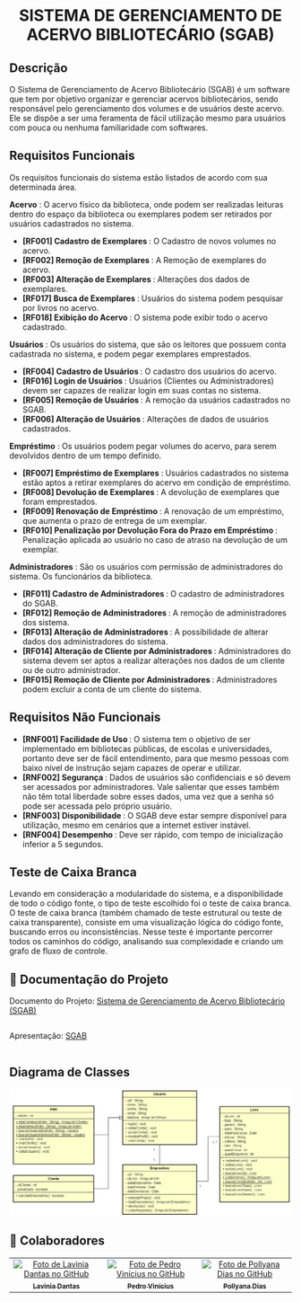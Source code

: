 <h1 align="center">SISTEMA DE GERENCIAMENTO DE ACERVO BIBLIOTECÁRIO (SGAB)</h1>


## **Descrição**
O Sistema de Gerenciamento de Acervo Bibliotecário (SGAB) é um software que tem por objetivo organizar e gerenciar acervos bibliotecários, sendo responsável pelo gerenciamento dos volumes e de usuários deste acervo. Ele se dispõe a ser uma feramenta de fácil utilização mesmo para usuários com pouca ou nenhuma familiaridade com softwares. 

## Requisitos Funcionais
Os requisitos funcionais do sistema estão listados de acordo com sua determinada área.

**Acervo** : O acervo físico da biblioteca, onde podem ser realizadas leituras dentro do espaço da biblioteca ou exemplares podem ser retirados por usuários cadastrados no sistema.
* <b> [RF001] Cadastro de Exemplares </b>: O Cadastro de novos volumes no acervo.
* <b> [RF002] Remoção de Exemplares </b>: A Remoção de exemplares do acervo.
* <b> [RF003] Alteração de Exemplares </b>: Alterações dos dados de exemplares.
* <b> [RF017] Busca de Exemplares </b>: Usuários do sistema podem pesquisar por livros no acervo. 
* <b> [RF018] Exibição do Acervo </b>: O sistema pode exibir todo o acervo cadastrado.

**Usuários** : Os usuários do sistema, que são os leitores que possuem conta cadastrada no sistema, e podem pegar exemplares emprestados.
* <b> [RF004] Cadastro de Usuários </b>: O cadastro dos usuários do acervo.
* <b> [RF016] Login de Usuários </b>: Usuários (Clientes ou Administradores) devem ser capazes de realizar login em suas contas no sistema.
* <b> [RF005] Remoção de Usuários </b>: A remoção da usuários cadastrados no SGAB.
* <b> [RF006] Alteração de Usuários </b>: Alterações de dados de usuários cadastrados.

**Empréstimo** : Os usuários podem pegar volumes do acervo, para serem devolvidos dentro de um tempo definido.
* <b> [RF007] Empréstimo de Exemplares </b>: Usuários cadastrados no sistema estão aptos a retirar exemplares do acervo em condição de empréstimo.
* <b> [RF008] Devolução de Exemplares </b>: A devolução de exemplares que foram emprestados.
* <b> [RF009] Renovação de Empréstimo </b>: A renovação de um empréstimo, que aumenta o prazo de entrega de um exemplar.
* <b> [RF010] Penalização por Devolução Fora do Prazo em Empréstimo </b>: Penalização aplicada ao usuário no caso de atraso na devolução de um exemplar.

**Administradores** : São os usuários com permissão de administradores do sistema. Os funcionários da biblioteca.
* <b> [RF011] Cadastro de Administradores </b>: O cadastro de administradores do SGAB.
* <b> [RF012] Remoção de Administradores </b>: A remoção de administradores dos sistema.
* <b> [RF013] Alteração de Administradores </b>: A possibilidade de alterar dados dos administradores do sistema.
* <b> [RF014] Alteração de Cliente por Administradores </b>: Administradores do sistema devem ser aptos a realizar alterações nos dados de um cliente ou de outro administrador.
* <b> [RF015] Remoção de Cliente por Administradores </b>: Administradores podem excluir a conta de um cliente do sistema.

## Requisitos Não Funcionais
* <b> [RNF001] Facilidade de Uso </b>: O sistema tem o objetivo de ser implementado em bibliotecas públicas, de escolas e universidades, portanto deve ser de fácil entendimento, para que mesmo pessoas com baixo nível de instrução sejam capazes de operar e utilizar. 
* <b> [RNF002] Segurança </b>: Dados de usuários são confidenciais e só devem ser acessados por administradores. Vale salientar que esses também não têm total liberdade sobre esses dados, uma vez que a senha só pode ser acessada pelo próprio usuário.
* <b> [RNF003] Disponibilidade </b>: O SGAB deve estar sempre disponível para utilização, mesmo em cenários que a internet estiver instável.
* <b> [RNF004] Desempenho </b>: Deve ser rápido, com tempo de inicialização inferior a 5 segundos.
  
## Teste de Caixa Branca
Levando em consideração a modularidade do sistema, e a disponibilidade de todo o código fonte, o tipo de teste escolhido foi o teste de caixa branca. O teste de caixa branca (também chamado de teste estrutural ou teste de caixa transparente), consiste em uma visualização lógica do código fonte, buscando erros ou inconsistências. Nesse teste é importante percorrer todos os caminhos do código, analisando sua complexidade e criando um grafo de fluxo de controle. 

## 📑 Documentação do Projeto
<table>
  Documento do Projeto: 
  <a href= "https://docs.google.com/document/d/1iDARX8hfD6CvpUMOUtUOb-ttJYDn8J8OdbGw0ZdQWqE/edit?usp=sharing">
    Sistema de Gerenciamento de Acervo Bibliotecário (SGAB)
  </a>
</table>
<table>
  Apresentação: 
  <a href="https://www.canva.com/design/DAFqe9jHT6s/8AqfwoRr9gzYGnxeYwapXA/edit">
    SGAB
  </a>
</table>

## Diagrama de Classes
![Diagrama de Classes](https://raw.githubusercontent.com/CaraChaato/SGAB/main/Arquivos/Diagrama%20de%20Classes%20-%20SGAB.png)

## :handshake: Colaboradores
<table align="center">
  <tr>
    <td align="center">
      <a href="https://github.com/LilPuppet">
        <img src="https://avatars.githubusercontent.com/u/100712081?v=4" width="100px;" alt="Foto de Lavinia Dantas no GitHub"/><br>
        <sub>
          <b>Lavinia Dantas</b>
        </sub>
      </a>
    </td>
    <td align="center">
      <a href="https://github.com/CaraChaato">
        <img src="https://avatars.githubusercontent.com/u/110605121?v=4" width="100px;" alt="Foto de Pedro Vinícius no GitHub"/><br>
        <sub>
          <b>Pedro Vinícius</b>
        </sub>
      </a>
    </td>
    <td align="center">
      <a href="https://github.com/Pollyanadias">
        <img src="https://avatars.githubusercontent.com/u/110605099?v=4" width="100px;" alt="Foto de Pollyana Dias no GitHub"/><br>
        <sub>
          <b>Pollyana Dias</b>
        </sub>
      </a>
    </td>
  </tr>
</table> 
